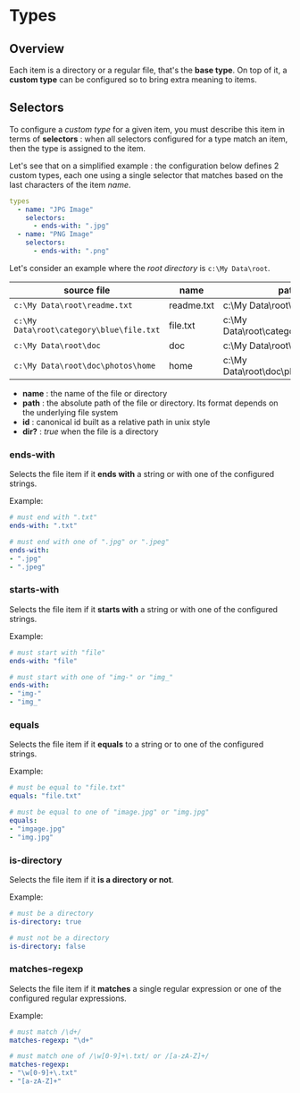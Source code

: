 # Types

## Overview

Each item is a directory or a regular file, that's the **base type**. On top of it, a **custom type** can be configured so to bring extra meaning to items.


## Selectors

To configure a *custom type* for a given item, you must describe this item in terms of **selectors** : when all selectors configured for a type match an item, then the type is assigned to the item.

Let's see that on a simplified example : the configuration below defines 2 custom types, each one using a single selector that matches based on the last characters of the item *name*.

```yaml
types
  - name: "JPG Image"
    selectors:
      - ends-with: ".jpg"
  - name: "PNG Image"
    selectors:
      - ends-with: ".png"
```

Let's consider an example where the *root directory* is `c:\My Data\root`.

| source file                              | name       | path                                   | id                     | dir?  |
| ---------------------------------------- | ---------- | -------------------------------------- | ---------------------- | ----- |
| `c:\My Data\root\readme.txt`             | readme.txt | c:\My Data\root\readme.txt             | readme.txt             | false |
| `c:\My Data\root\category\blue\file.txt` | file.txt   | c:\My Data\root\category\blue\file.txt | category/blue/file.txt | false |
| `c:\My Data\root\doc`                    | doc        | c:\My Data\root\doc                    | doc                    | true  |
| `c:\My Data\root\doc\photos\home`        | home       | c:\My Data\root\doc\photos\home        | doc/photos/home        | true  |


- **name** : the name of the file or directory
- **path** : the absolute path of the file or directory. Its format depends on the underlying file system
- **id** : canonical id built as a relative path in unix style
- **dir?** : *true* when the file is a directory

### ends-with

Selects the file item if it **ends with** a string or with one of the configured strings.

Example:
```yaml
# must end with ".txt"
ends-with: ".txt"

# must end with one of ".jpg" or ".jpeg"
ends-with: 
- ".jpg"
- ".jpeg"
```

### starts-with

Selects the file item if it **starts with** a string or with one of the configured strings.

Example:
```yaml
# must start with "file"
ends-with: "file"

# must start with one of "img-" or "img_"
ends-with: 
- "img-"
- "img_"
```

### equals

Selects the file item if it **equals** to a string or to one of the configured strings.

Example:
```yaml
# must be equal to "file.txt"
equals: "file.txt"

# must be equal to one of "image.jpg" or "img.jpg"
equals: 
- "imgage.jpg"
- "img.jpg"
```


### is-directory

Selects the file item if it **is a directory or not**.

Example:
```yaml
# must be a directory
is-directory: true

# must not be a directory
is-directory: false
```


### matches-regexp

Selects the file item if it **matches** a single regular expression or one of the configured regular expressions.

Example:
```yaml
# must match /\d+/
matches-regexp: "\d+"

# must match one of /\w[0-9]+\.txt/ or /[a-zA-Z]+/
matches-regexp: 
- "\w[0-9]+\.txt"
- "[a-zA-Z]+"
```